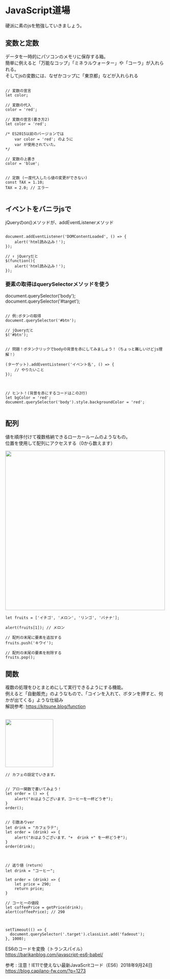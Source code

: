 # JavaScript道場
硬派に素のjsを勉強していきましょう。

## 変数と定数
データを一時的にパソコンのメモリに保存する箱。<br>
簡単に例えると「万能なコップ」「ミネラルウォーター」や「コーラ」が入れられる。<br>
そしてjsの変数には、なぜかコップに「東京都」などが入れられる<br>

```

// 変数の宣言
let color;

// 変数の代入
color = 'red';

// 変数の宣言(書き方2)
let color = 'red';

/* ES2015以前のバージョンでは
    var color = 'red'; のように
    var が使用されていた。
*/

// 変数の上書き
color = 'blue';


// 定数 (一度代入したら値の変更ができない)
const TAX = 1.10;
TAX = 2.0; // エラー


```

## イベントをバニラjsで
jQueryのon()メソッドが、addEventListenerメソッド
```

document.addEventListener('DOMContentLoaded', () => {
    alert('html読み込み！');
});

// ↑ jQueryだと
$(function(){
    alert('html読み込み！');
});

```

### 要素の取得はquerySelectorメソッドを使う
document.querySelector('body'); <br>
document.querySelector('#target');  <br>

```

// 例:ボタンの取得
document.querySelector('#btn');

// jQueryだと
$('#btn');


// 問題！ボタンクリックでbodyの背景を赤にしてみましょう！（ちょっと難しいけどjs理解！）

(ターゲット).addEventListener('イベント名', () => {
    // やりたいこと
});



// ヒント！(背景を赤にするコードはこの2行)
let bgColor = 'red';
document.querySelector('body').style.backgroundColor = 'red';


```

## 配列

値を順序付けて複数格納できるローカールームのようなもの。<br>
位置を使用して配列にアクセスする（0から数えます）


<img src="https://github.com/55Kaerukun/Processing/raw/master/images/array.jpg" width="500px" style="max-width:100%;">

```
let fruits = ['イチゴ', 'メロン', 'リンゴ', 'バナナ'];

alert(fruits[1]); // メロン

// 配列の末尾に要素を追加する
fruits.push('キウイ');

// 配列の末尾の要素を削除する
fruits.pop();

```


## 関数
複数の処理をひとまとめにして実行できるようにする機能。<br>
例えると「自動販売」のようなもので、「コインを入れて、ボタンを押すと、何かが出てくる」ような仕組み<br>
解説参考: https://kitsune.blog/function


<br>
<img src="http://hareumi.com/jskouza/sutaba.png" width="150px">
<br>

    // カフェの設定でいきます。

    
    // アロー関数で書いてみよう！
    let order = () => {
        alert("おはようございます、コーヒーを一杯どうぞ");
    }
    order();
    
    
    // 引数ありver
    let drink = "カフェラテ";
    let order = (drink) => {
        alert("おはようございます、"+  drink +" を一杯どうぞ");
    }
    order(drink);
    
    
    
    // 返り値（return）
    let drink = "コーヒー";
    
    let order = (drink) => {
        let price = 290;
        return price;
    }
    
    // コーヒーの値段
    let coffeePrice = getPrice(drink);
    alert(coffeePrice); // 290
    
    
    
    setTimeout(() => {
      document.querySelector('.target').classList.add('fadeout');
    }, 1000);
    
ES6のコードを変換（トランスパイル）<br>
https://barikanblog.com/javascript-es6-babel/ <br>

参考 : 注意！IE11で使えない最新JavaScritコード（ES6）2018年9月24日 <br>
https://blog.capilano-fw.com/?p=1273


<br>
<br>
<br>

